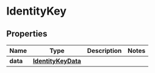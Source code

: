 
# IdentityKey

## Properties
Name | Type | Description | Notes
------------ | ------------- | ------------- | -------------
**data** | [**IdentityKeyData**](IdentityKeyData.md) |  | 



